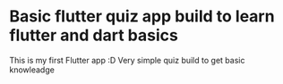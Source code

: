 # Basic flutter quiz app build to learn flutter and dart basics

This is my first Flutter app :D
Very simple quiz build to get basic knowleadge 
